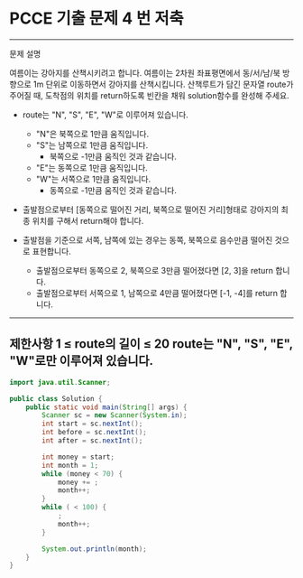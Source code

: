 # PCCE 기출 문제 4 번 저축
---
문제 설명

여름이는 강아지를 산책시키려고 합니다. 여름이는 2차원 좌표평면에서 동/서/남/북 방향으로 1m 단위로 이동하면서 강아지를 산책시킵니다. 산책루트가 담긴 문자열 route가 주어질 때, 도착점의 위치를 return하도록 빈칸을 채워 solution함수를 완성해 주세요.

- route는 "N", "S", "E", "W"로 이루어져 있습니다.
    - "N"은 북쪽으로 1만큼 움직입니다. <br>
    - "S"는 남쪽으로 1만큼 움직입니다. <br>
        - 북쪽으로 -1만큼 움직인 것과 같습니다. <br>
    - "E"는 동쪽으로 1만큼 움직입니다. <br>
    - "W"는 서쪽으로 1만큼 움직입니다.<br>
        - 동쪽으로 -1만큼 움직인 것과 같습니다.<br>

- 출발점으로부터 [동쪽으로 떨어진 거리, 북쪽으로 떨어진 거리]형태로 강아지의 최종 위치를 구해서 return해야 합니다.
- 출발점을 기준으로 서쪽, 남쪽에 있는 경우는 동쪽, 북쪽으로 음수만큼 떨어진 것으로 표현합니다.
    - 출발점으로부터 동쪽으로 2, 북쪽으로 3만큼 떨어졌다면 [2, 3]을 return 합니다.
    - 출발점으로부터 서쪽으로 1, 남쪽으로 4만큼 떨어졌다면 [-1, -4]를 return 합니다.

---
제한사항
1 ≤ route의 길이 ≤ 20
route는 "N", "S", "E", "W"로만 이루어져 있습니다.
---

``` Java
import java.util.Scanner;

public class Solution {
    public static void main(String[] args) {
        Scanner sc = new Scanner(System.in);
        int start = sc.nextInt();
        int before = sc.nextInt();
        int after = sc.nextInt();

        int money = start;
        int month = 1;
        while (money < 70) {
            money += ;
            month++;
        }
        while ( < 100) {
            ;
            month++;
        }

        System.out.println(month);
    }
}
```